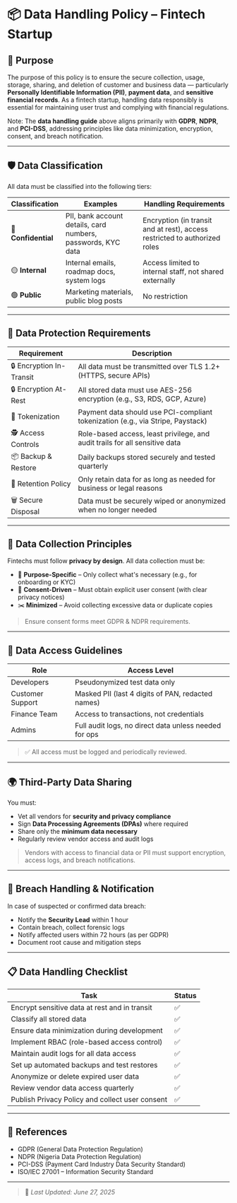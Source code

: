 # 📦 Data Handling Policy – Fintech Startup

## 🎯 Purpose

The purpose of this policy is to ensure the secure collection, usage, storage, sharing, and deletion of customer and business data — particularly **Personally Identifiable Information (PII)**, **payment data**, and **sensitive financial records**. As a fintech startup, handling data responsibly is essential for maintaining user trust and complying with financial regulations.

Note: The **data handling guide** above aligns primarily with **GDPR**, **NDPR**, and **PCI-DSS**, addressing principles like data minimization, encryption, consent, and breach notification.

---

## 🛡️ Data Classification

All data must be classified into the following tiers:

| Classification | Examples | Handling Requirements |
|----------------|----------|------------------------|
| 🔴 **Confidential** | PII, bank account details, card numbers, passwords, KYC data | Encryption (in transit and at rest), access restricted to authorized roles |
| 🟡 **Internal** | Internal emails, roadmap docs, system logs | Access limited to internal staff, not shared externally |
| 🟢 **Public** | Marketing materials, public blog posts | No restriction |

---

## 🔐 Data Protection Requirements

| Requirement | Description |
|------------|-------------|
| 🔒 Encryption In-Transit | All data must be transmitted over TLS 1.2+ (HTTPS, secure APIs) |
| 🔒 Encryption At-Rest | All stored data must use AES-256 encryption (e.g., S3, RDS, GCP, Azure) |
| 🔄 Tokenization | Payment data should use PCI-compliant tokenization (e.g., via Stripe, Paystack) |
| 🕵️ Access Controls | Role-based access, least privilege, and audit trails for all sensitive data |
| 📦 Backup & Restore | Daily backups stored securely and tested quarterly |
| 🔄 Retention Policy | Only retain data for as long as needed for business or legal reasons |
| 🗑️ Secure Disposal | Data must be securely wiped or anonymized when no longer needed |

---

## 🧾 Data Collection Principles

Fintechs must follow **privacy by design**. All data collection must be:

- 📌 **Purpose-Specific** – Only collect what's necessary (e.g., for onboarding or KYC)
- 👥 **Consent-Driven** – Must obtain explicit user consent (with clear privacy notices)
- ✂️ **Minimized** – Avoid collecting excessive data or duplicate copies

> Ensure consent forms meet GDPR & NDPR requirements.

---

## 🔄 Data Access Guidelines

| Role | Access Level |
|------|--------------|
| Developers | Pseudonymized test data only |
| Customer Support | Masked PII (last 4 digits of PAN, redacted names) |
| Finance Team | Access to transactions, not credentials |
| Admins | Full audit logs, no direct data unless needed for ops |

> ✅ All access must be logged and periodically reviewed.

---

## 🌍 Third-Party Data Sharing

You must:

- Vet all vendors for **security and privacy compliance**
- Sign **Data Processing Agreements (DPAs)** where required
- Share only the **minimum data necessary**
- Regularly review vendor access and audit logs

> Vendors with access to financial data or PII must support encryption, access logs, and breach notifications.

---

## 🚨 Breach Handling & Notification

In case of suspected or confirmed data breach:

- Notify the **Security Lead** within 1 hour
- Contain breach, collect forensic logs
- Notify affected users within 72 hours (as per GDPR)
- Document root cause and mitigation steps

---

## 📋 Data Handling Checklist

| Task | Status |
|------|--------|
| Encrypt sensitive data at rest and in transit | ✅ |
| Classify all stored data | ✅ |
| Ensure data minimization during development | ✅ |
| Implement RBAC (role-based access control) | ✅ |
| Maintain audit logs for all data access | ✅ |
| Set up automated backups and test restores | ✅ |
| Anonymize or delete expired user data | ✅ |
| Review vendor data access quarterly | ✅ |
| Publish Privacy Policy and collect user consent | ✅ |

---

## 📝 References

- GDPR (General Data Protection Regulation)
- NDPR (Nigeria Data Protection Regulation)
- PCI-DSS (Payment Card Industry Data Security Standard)
- ISO/IEC 27001 – Information Security Standard

---

> 🔄 _Last Updated: June 27, 2025_
